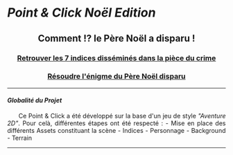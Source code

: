 # *Point & Click Noël Edition*

<h2 align="center">Comment !? le Père Noël a disparu !</h2>

<h3 align="center"><u>Retrouver les 7 indices disséminés dans la pièce du crime</u></h3>
<h3 align="center"><u>Résoudre l'énigme du Père Noël disparu</u></h3>

---

<div align="justify">
    <h4><i>Globalité du Projet</i></h4>
    <p>
        &nbsp;&nbsp;&nbsp;&nbsp;&nbsp;&nbsp;Ce Point & Click a été développé sur la base d'un jeu de style <i>"Aventure 2D"</i>.
        Pour celà, différentes étapes ont été respecté :  
        - Mise en place des différents Assets constituant la scène
            - Indices
            - Personnage
            - Background
            - Terrain
    </p>
</div>

---

